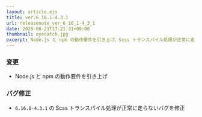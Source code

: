 ```yaml
---
layout: article.ejs
title: ver.6.16.1-4.3.1
url: releasenote_ver_6_16_1-4_3_1
date: 2020-08-21T17:21:31+09:00
thumbnail: eyecatch.jpg
excerpt: Node.js と npm の動作要件を引き上げ、Scss トランスパイル処理が正常に走らないバグを修正
---
```


### 変更

- Node.js と npm の動作要件を引き上げ

### バグ修正

- `6.16.0-4.3.1` の Scss トランスパイル処理が正常に走らないバグを修正
